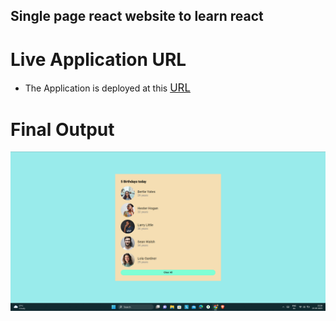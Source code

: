## Single page react website to learn react

# Live Application URL

- The Application is deployed at this <big>[URL](https://646f9339d78a38008d4483c8--luminous-kleicha-7e9bd0.netlify.app/)</big>

# Final Output

![Final Output](https://github.com/sagarjha07/birthday_buddy/blob/master/public/output.png)

